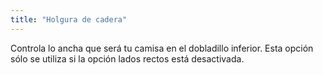 ```yaml
---
title: "Holgura de cadera"
---
```


Controla lo ancha que será tu camisa en el dobladillo inferior. Esta opción sólo se utiliza si la opción lados rectos está desactivada.


